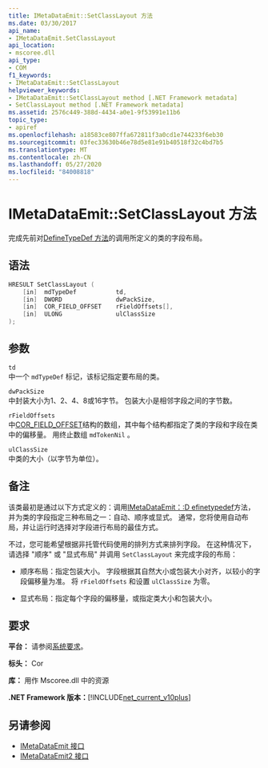 ```yaml
---
title: IMetaDataEmit::SetClassLayout 方法
ms.date: 03/30/2017
api_name:
- IMetaDataEmit.SetClassLayout
api_location:
- mscoree.dll
api_type:
- COM
f1_keywords:
- IMetaDataEmit::SetClassLayout
helpviewer_keywords:
- IMetaDataEmit::SetClassLayout method [.NET Framework metadata]
- SetClassLayout method [.NET Framework metadata]
ms.assetid: 2576c449-388d-4434-a0e1-9f53991e11b6
topic_type:
- apiref
ms.openlocfilehash: a18583ce807ffa672811f3a0cd1e744233f6eb30
ms.sourcegitcommit: 03fec33630b46e78d5e81e91b40518f32c4bd7b5
ms.translationtype: MT
ms.contentlocale: zh-CN
ms.lasthandoff: 05/27/2020
ms.locfileid: "84008818"
---
```

# <a name="imetadataemitsetclasslayout-method"></a>IMetaDataEmit::SetClassLayout 方法
完成先前对[DefineTypeDef 方法](imetadataemit-definetypedef-method.md)的调用所定义的类的字段布局。  
  
## <a name="syntax"></a>语法  
  
```cpp  
HRESULT SetClassLayout (  
    [in]  mdTypeDef           td,
    [in]  DWORD               dwPackSize,
    [in]  COR_FIELD_OFFSET    rFieldOffsets[],
    [in]  ULONG               ulClassSize
);  
```  
  
## <a name="parameters"></a>参数  
 `td`  
 中一个 `mdTypeDef` 标记，该标记指定要布局的类。  
  
 `dwPackSize`  
 中封装大小为1、2、4、8或16字节。 包装大小是相邻字段之间的字节数。  
  
 `rFieldOffsets`  
 中[COR_FIELD_OFFSET](cor-field-offset-structure.md)结构的数组，其中每个结构都指定了类的字段和字段在类中的偏移量。 用终止数组 `mdTokenNil` 。  
  
 `ulClassSize`  
 中类的大小（以字节为单位）。  
  
## <a name="remarks"></a>备注  
 该类最初是通过以下方式定义的：调用[IMetaDataEmit：:D efinetypedef](imetadataemit-definetypedef-method.md)方法，并为类的字段指定三种布局之一：自动、顺序或显式。 通常，您将使用自动布局，并让运行时选择对字段进行布局的最佳方式。  
  
 不过，您可能希望根据非托管代码使用的排列方式来排列字段。 在这种情况下，请选择 "顺序" 或 "显式布局" 并调用 `SetClassLayout` 来完成字段的布局：  
  
- 顺序布局：指定包装大小。 字段根据其自然大小或包装大小对齐，以较小的字段偏移量为准。 将 `rFieldOffsets` 和设置 `ulClassSize` 为零。  
  
- 显式布局：指定每个字段的偏移量，或指定类大小和包装大小。  
  
## <a name="requirements"></a>要求  
 **平台：** 请参阅[系统要求](../../get-started/system-requirements.md)。  
  
 **标头：** Cor  
  
 **库：** 用作 Mscoree.dll 中的资源  
  
 **.NET Framework 版本：**[!INCLUDE[net_current_v10plus](../../../../includes/net-current-v10plus-md.md)]  
  
## <a name="see-also"></a>另请参阅

- [IMetaDataEmit 接口](imetadataemit-interface.md)
- [IMetaDataEmit2 接口](imetadataemit2-interface.md)
